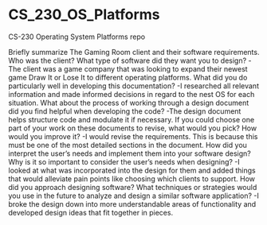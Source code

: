 # CS_230_OS_Platforms
CS-230 Operating System Platforms repo

Briefly summarize The Gaming Room client and their software requirements. Who was the client? What type of software did they want you to design?
-The client was a game company that was looking to expand their newest game Draw It or Lose It to different operating platforms.
What did you do particularly well in developing this documentation?
-I researched all relevant information and made informed decisions in regard to the nest OS for each situation.
What about the process of working through a design document did you find helpful when developing the code?
-The design document helps structure code and modulate it if necessary.
If you could choose one part of your work on these documents to revise, what would you pick? How would you improve it?
-I would revise the requirements. This is because this must be one of the most detailed sections in the document.
How did you interpret the user’s needs and implement them into your software design? Why is it so important to consider the user’s needs when designing?
-I looked at what was incorporated into the design for them and added things that would alleviate pain points like choosing which clients to support.
How did you approach designing software? What techniques or strategies would you use in the future to analyze and design a similar software application?
-I broke the design down into more understandable areas of functionality and developed design ideas that fit together in pieces.
